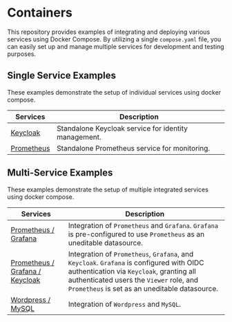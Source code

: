 # Containers

This repository provides examples of integrating and deploying various services using Docker Compose. By utilizing a single `compose.yaml` file, you can easily set up and manage multiple services for development and testing purposes.

## Single Service Examples

These examples demonstrate the setup of individual services using docker compose.

| Services                 | Description                                          |
| ------------------------ | ---------------------------------------------------- |
| [Keycloak](keycloak)     | Standalone Keycloak service for identity management. |
| [Prometheus](prometheus) | Standalone Prometheus service for monitoring.        |

## Multi-Service Examples

These examples demonstrate the setup of multiple integrated services using docker compose.

| Services                                                       | Description                                                                                                                                                                                                                       |
| -------------------------------------------------------------- | --------------------------------------------------------------------------------------------------------------------------------------------------------------------------------------------------------------------------------- |
| [Prometheus / Grafana](prometheus-grafana)                     | Integration of `Prometheus` and `Grafana`. `Grafana` is pre-configured to use `Prometheus` as an uneditable datasource.                                                                                                           |
| [Prometheus / Grafana / Keycloak](prometheus-grafana-keycloak) | Integration of `Prometheus`, `Grafana`, and `Keycloak`. `Grafana` is configured with OIDC authentication via `Keycloak`, granting all authenticated users the `Viewer` role, and `Prometheus` is set as an uneditable datasource. |
| [Wordpress / MySQL](wordpress-mysql)                           | Integration of `Wordpress` and `MySQL`.                                                                                                                                                                                           |
